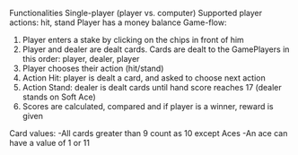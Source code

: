 Functionalities
Single-player (player vs. computer)
Supported player actions: hit, stand
Player has a money balance
Game-flow:
 1. Player enters a stake by clicking on the chips in front of him
 2. Player and dealer are dealt cards. Cards are dealt to the GamePlayers in this order: player, dealer, player
 3. Player chooses their action (hit/stand)
 4. Action Hit: player is dealt a card, and asked to choose next action
 5. Action Stand: dealer is dealt cards until hand score reaches 17 (dealer stands on Soft Ace)
 6. Scores are calculated, compared and if player is a winner, reward is given
 
 Card values:
 -All cards greater than 9 count as 10 except Aces
 -An ace can have a value of 1 or 11
